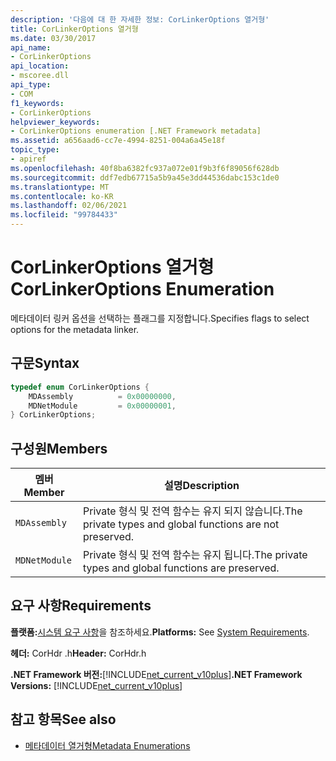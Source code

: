 ```yaml
---
description: '다음에 대 한 자세한 정보: CorLinkerOptions 열거형'
title: CorLinkerOptions 열거형
ms.date: 03/30/2017
api_name:
- CorLinkerOptions
api_location:
- mscoree.dll
api_type:
- COM
f1_keywords:
- CorLinkerOptions
helpviewer_keywords:
- CorLinkerOptions enumeration [.NET Framework metadata]
ms.assetid: a656aad6-cc7e-4994-8251-004a6a45e18f
topic_type:
- apiref
ms.openlocfilehash: 40f8ba6382fc937a072e01f9b3f6f89056f628db
ms.sourcegitcommit: ddf7edb67715a5b9a45e3dd44536dabc153c1de0
ms.translationtype: MT
ms.contentlocale: ko-KR
ms.lasthandoff: 02/06/2021
ms.locfileid: "99784433"
---
```

# <a name="corlinkeroptions-enumeration"></a><span data-ttu-id="c0747-103">CorLinkerOptions 열거형</span><span class="sxs-lookup"><span data-stu-id="c0747-103">CorLinkerOptions Enumeration</span></span>

<span data-ttu-id="c0747-104">메타데이터 링커 옵션을 선택하는 플래그를 지정합니다.</span><span class="sxs-lookup"><span data-stu-id="c0747-104">Specifies flags to select options for the metadata linker.</span></span>  
  
## <a name="syntax"></a><span data-ttu-id="c0747-105">구문</span><span class="sxs-lookup"><span data-stu-id="c0747-105">Syntax</span></span>  
  
```cpp  
typedef enum CorLinkerOptions {  
    MDAssembly          = 0x00000000,  
    MDNetModule         = 0x00000001,  
} CorLinkerOptions;  
```  
  
## <a name="members"></a><span data-ttu-id="c0747-106">구성원</span><span class="sxs-lookup"><span data-stu-id="c0747-106">Members</span></span>  
  
|<span data-ttu-id="c0747-107">멤버</span><span class="sxs-lookup"><span data-stu-id="c0747-107">Member</span></span>|<span data-ttu-id="c0747-108">설명</span><span class="sxs-lookup"><span data-stu-id="c0747-108">Description</span></span>|  
|------------|-----------------|  
|`MDAssembly`|<span data-ttu-id="c0747-109">Private 형식 및 전역 함수는 유지 되지 않습니다.</span><span class="sxs-lookup"><span data-stu-id="c0747-109">The private types and global functions are not preserved.</span></span>|  
|`MDNetModule`|<span data-ttu-id="c0747-110">Private 형식 및 전역 함수는 유지 됩니다.</span><span class="sxs-lookup"><span data-stu-id="c0747-110">The private types and global functions are preserved.</span></span>|  
  
## <a name="requirements"></a><span data-ttu-id="c0747-111">요구 사항</span><span class="sxs-lookup"><span data-stu-id="c0747-111">Requirements</span></span>  

 <span data-ttu-id="c0747-112">**플랫폼:**[시스템 요구 사항](../../get-started/system-requirements.md)을 참조하세요.</span><span class="sxs-lookup"><span data-stu-id="c0747-112">**Platforms:** See [System Requirements](../../get-started/system-requirements.md).</span></span>  
  
 <span data-ttu-id="c0747-113">**헤더:** CorHdr .h</span><span class="sxs-lookup"><span data-stu-id="c0747-113">**Header:** CorHdr.h</span></span>  
  
 <span data-ttu-id="c0747-114">**.NET Framework 버전:**[!INCLUDE[net_current_v10plus](../../../../includes/net-current-v10plus-md.md)]</span><span class="sxs-lookup"><span data-stu-id="c0747-114">**.NET Framework Versions:** [!INCLUDE[net_current_v10plus](../../../../includes/net-current-v10plus-md.md)]</span></span>  
  
## <a name="see-also"></a><span data-ttu-id="c0747-115">참고 항목</span><span class="sxs-lookup"><span data-stu-id="c0747-115">See also</span></span>

- [<span data-ttu-id="c0747-116">메타데이터 열거형</span><span class="sxs-lookup"><span data-stu-id="c0747-116">Metadata Enumerations</span></span>](metadata-enumerations.md)

